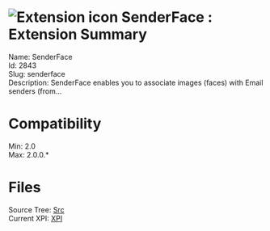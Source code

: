 # ![Extension icon](https://addons.thunderbird.net/user-media/addon_icons/2/2843-64.png?modified=1275585142) SenderFace : Extension Summary

Name: SenderFace  
Id: 2843  
Slug: senderface  
Description: SenderFace enables you to associate images (faces) with Email senders (from...
  

# Compatibility
Min: 2.0  
Max: 2.0.0.*  

# Files

Source Tree: [Src](C:/Dev/Thunderbird/ThunderKdB/xall/xOther/2843-senderface/src)  
Current XPI: [XPI](C:/Dev/Thunderbird/ThunderKdB/xall/xOther/2843-senderface/xpi)  



